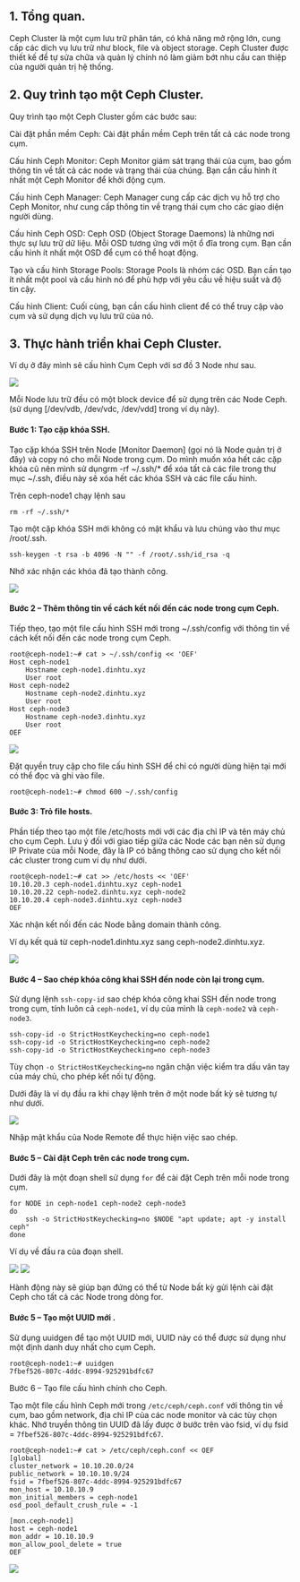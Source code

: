 ## 1. Tổng quan.

Ceph Cluster là một cụm lưu trữ phân tán, có khả năng mở rộng lớn, cung cấp các dịch vụ lưu trữ như block, file và object storage. Ceph Cluster được thiết kế để tự sửa chữa và quản lý chính nó làm giảm bớt nhu cầu can thiệp của người quản trị hệ thống.

## 2. Quy trình tạo một Ceph Cluster.

Quy trình tạo một Ceph Cluster gồm các bước sau:

Cài đặt phần mềm Ceph: Cài đặt phần mềm Ceph trên tất cả các node trong cụm.

Cấu hình Ceph Monitor: Ceph Monitor giám sát trạng thái của cụm, bao gồm thông tin về tất cả các node và trạng thái của chúng. Bạn cần cấu hình ít nhất một Ceph Monitor để khởi động cụm.

Cấu hình Ceph Manager: Ceph Manager cung cấp các dịch vụ hỗ trợ cho Ceph Monitor, như cung cấp thông tin về trạng thái cụm cho các giao diện người dùng.

Cấu hình Ceph OSD: Ceph OSD (Object Storage Daemons) là những nơi thực sự lưu trữ dữ liệu. Mỗi OSD tương ứng với một ổ đĩa trong cụm. Bạn cần cấu hình ít nhất một OSD để cụm có thể hoạt động.

Tạo và cấu hình Storage Pools: Storage Pools là nhóm các OSD. Bạn cần tạo ít nhất một pool và cấu hình nó để phù hợp với yêu cầu về hiệu suất và độ tin cậy.

Cấu hình Client: Cuối cùng, bạn cần cấu hình client để có thể truy cập vào cụm và sử dụng dịch vụ lưu trữ của nó.

## 3. Thực hành triển khai Ceph Cluster.

Ví dụ ở đây mình sẽ cấu hình Cụm Ceph với sơ đồ 3 Node như sau.

  <img src="cephimages/Screenshot_1.png">

Mỗi Node lưu trữ đều có một block device để sử dụng trên các Node Ceph. (sử dụng [/dev/vdb, /dev/vdc, /dev/vdd] trong ví dụ này).

#### Bước 1: Tạo cặp khóa SSH.

Tạo cặp khóa SSH trên Node [Monitor Daemon] (gọi nó là Node quản trị ở đây) và copy nó cho mỗi Node trong cụm. Do mình muốn xóa hết các cặp khóa cũ nên mình sử dụngrm -rf ~/.ssh/* để xóa tất cả các file trong thư mục ~/.ssh, điều này sẽ xóa hết các khóa SSH và các file cấu hình.

Trên ceph-node1 chạy lệnh sau

    rm -rf ~/.ssh/*

Tạo một cặp khóa SSH mới không có mật khẩu và lưu chúng vào thư mục /root/.ssh.

    ssh-keygen -t rsa -b 4096 -N "" -f /root/.ssh/id_rsa -q

Nhớ xác nhận các khóa đã tạo thành công.

  <img src="cephimages/Screenshot_3.png">

#### Bước 2 – Thêm thông tin về cách kết nối đến các node trong cụm Ceph.

Tiếp theo, tạo một file cấu hình SSH mới trong ~/.ssh/config với thông tin về cách kết nối đến các node trong cụm Ceph.

    root@ceph-node1:~# cat > ~/.ssh/config << 'OEF'
    Host ceph-node1
        Hostname ceph-node1.dinhtu.xyz
        User root
    Host ceph-node2
        Hostname ceph-node2.dinhtu.xyz
        User root
    Host ceph-node3
        Hostname ceph-node3.dinhtu.xyz
        User root
    OEF
    
  <img src="cephimages/Screenshot_4.png">

Đặt quyền truy cập cho file cấu hình SSH để chỉ có người dùng hiện tại mới có thể đọc và ghi vào file.

    root@ceph-node1:~# chmod 600 ~/.ssh/config

#### Bước 3: Trỏ file hosts.

Phần tiếp theo tạo một file /etc/hosts mới với các địa chỉ IP và tên máy chủ cho cụm Ceph. Lưu ý đối với giao tiếp giữa các Node các bạn nên sử dụng IP Private của mỗi Node, đây là IP có băng thông cao sử dụng cho kết nối các cluster trong cum ví dụ như dưới.

    root@ceph-node1:~# cat >> /etc/hosts << 'OEF'
    10.10.20.3 ceph-node1.dinhtu.xyz ceph-node1
    10.10.20.22 ceph-node2.dinhtu.xyz ceph-node2
    10.10.20.4 ceph-node3.dinhtu.xyz ceph-node3
    OEF

Xác nhận kết nối đến các Node bằng domain thành công.

Ví dụ kết quả từ ceph-node1.dinhtu.xyz sang ceph-node2.dinhtu.xyz.

  <img src="cephimages/Screenshot_5.png">

#### Bước 4 – Sao chép khóa công khai SSH đến node còn lại trong cụm.



Sử dụng lệnh ``ssh-copy-id`` sao chép khóa công khai SSH đến node trong trong cụm, tính luôn cả ``ceph-node1``, ví dụ của mình là ``ceph-node2`` và ``ceph-node3``.

    ssh-copy-id -o StrictHostKeychecking=no ceph-node1
    ssh-copy-id -o StrictHostKeychecking=no ceph-node2
    ssh-copy-id -o StrictHostKeychecking=no ceph-node3

Tùy chọn ``-o StrictHostKeychecking=no`` ngăn chặn việc kiểm tra dấu vân tay của máy chủ, cho phép kết nối tự động.

Dưới đây là ví dụ đầu ra khi chạy lệnh trên ở một node bất kỳ sẽ tương tự như dưới.

  <img src="cephimages/Screenshot_6.png">

Nhập mật khẩu của Node Remote để thực hiện việc sao chép.

#### Bước 5 – Cài đặt Ceph trên các node trong cụm.

Dưới đây là một đoạn shell sử dụng ``for`` để cài đặt Ceph trên mỗi node trong cụm.

    for NODE in ceph-node1 ceph-node2 ceph-node3
    do
        ssh -o StrictHostKeychecking=no $NODE "apt update; apt -y install ceph"
    done 

Ví dụ về đầu ra của đoạn shell.

  <img src="cephimages/Screenshot_7.png">

  <img src="cephimages/Screenshot_8.png">

Hành động này sẽ giúp bạn đứng có thể từ Node bất kỳ gửi lệnh cài đặt Ceph cho tất cả các Node trong dòng for.

#### Bước 5 – Tạo một UUID mới .

Sử dụng uuidgen để tạo một UUID mới, UUID này có thể được sử dụng như một định danh duy nhất cho cụm Ceph.

    root@ceph-node1:~# uuidgen
    7fbef526-807c-4ddc-8994-925291bdfc67

Bước 6 – Tạo file cấu hình chính cho Ceph.

Tạo một file cấu hình Ceph mới trong ``/etc/ceph/ceph.conf`` với thông tin về cụm, bao gồm network, địa chỉ IP của các node monitor và các tùy chọn khác. Nhớ truyền thông tin UUID đã lấy được ở bước trên vào fsid, ví dụ fsid = ``7fbef526-807c-4ddc-8994-925291bdfc67``.

    root@ceph-node1:~# cat > /etc/ceph/ceph.conf << OEF
    [global]
    cluster_network = 10.10.20.0/24
    public_network = 10.10.10.9/24
    fsid = 7fbef526-807c-4ddc-8994-925291bdfc67
    mon_host = 10.10.10.9
    mon_initial_members = ceph-node1
    osd_pool_default_crush_rule = -1

    [mon.ceph-node1]
    host = ceph-node1
    mon_addr = 10.10.10.9
    mon_allow_pool_delete = true
    OEF

  <img src="cephimages/Screenshot_9.png">

